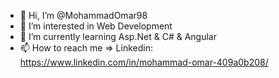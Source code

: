- 👋 Hi, I’m @MohammadOmar98
- 👀 I’m interested in Web Development
- 🌱 I’m currently learning Asp.Net & C# & Angular
- 📫 How to reach me =>  Linkedin: https://www.linkedin.com/in/mohammad-omar-409a0b208/

<!---
MohammadOmar98/MohammadOmar98 is a ✨ special ✨ repository because its `README.md` (this file) appears on your GitHub profile.
You can click the Preview link to take a look at your changes.
--->
